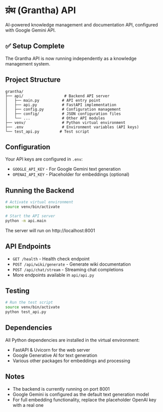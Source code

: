 # ग्रंथ (Grantha) API

AI-powered knowledge management and documentation API, configured with Google Gemini API.

## ✅ Setup Complete

The Grantha API is now running independently as a knowledge management system.

## Project Structure

```
grantha/
├── api/                  # Backend API server
│   ├── main.py          # API entry point
│   ├── api.py           # FastAPI implementation
│   ├── config.py        # Configuration management
│   ├── config/          # JSON configuration files
│   └── ...              # Other API modules
├── venv/                # Python virtual environment
├── .env                 # Environment variables (API keys)
└── test_api.py         # Test script
```

## Configuration

Your API keys are configured in `.env`:
- `GOOGLE_API_KEY` - For Google Gemini text generation
- `OPENAI_API_KEY` - Placeholder for embeddings (optional)

## Running the Backend

```bash
# Activate virtual environment
source venv/bin/activate

# Start the API server
python -m api.main
```

The server will run on http://localhost:8001

## API Endpoints

- `GET /health` - Health check endpoint
- `POST /api/wiki/generate` - Generate wiki documentation
- `POST /api/chat/stream` - Streaming chat completions
- More endpoints available in `api/api.py`

## Testing

```bash
# Run the test script
source venv/bin/activate
python test_api.py
```

## Dependencies

All Python dependencies are installed in the virtual environment:
- FastAPI & Uvicorn for the web server
- Google Generative AI for text generation
- Various other packages for embeddings and processing

## Notes

- The backend is currently running on port 8001
- Google Gemini is configured as the default text generation model
- For full embedding functionality, replace the placeholder OpenAI key with a real one